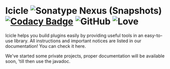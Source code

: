 # Icicle ![Sonatype Nexus (Snapshots)](https://img.shields.io/nexus/s/net.iceyleagons/icicle?server=https%3A%2F%2Foss.sonatype.org) [![Codacy Badge](https://api.codacy.com/project/badge/Grade/7ac8f720a0804656af1515bb878efe1c)](https://app.codacy.com/gh/IceyLeagons/Icicle?utm_source=github.com&utm_medium=referral&utm_content=IceyLeagons/Icicle&utm_campaign=Badge_Grade) ![GitHub](https://img.shields.io/github/license/IceyLeagons/Icicle) ![Love](https://img.shields.io/badge/Made%20with-%E2%9D%A4-red)

Icicle helps you build plugins easily by providing useful tools in an easy-to-use library. All instructions and
important notices are listed in our documentation!
You can check it here.

We've started some private projects, proper documentation will be available soon, 'till then use the javadoc.
